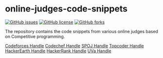 # online-judges-code-snippets
[![GitHub issues](https://img.shields.io/github/issues/prashantgpt91/online-judges-code-snippets.svg?style=plastic)](https://github.com/prashantgpt91/online-judges-code-snippets/issues) [![GitHub license](https://img.shields.io/badge/license-MIT-blue.svg?style=plastic)](https://raw.githubusercontent.com/prashantgpt91/online-judges-code-snippets/master/LICENSE) [![GitHub forks](https://img.shields.io/github/forks/prashantgpt91/online-judges-code-snippets.svg?style=plastic)](https://github.com/prashantgpt91/online-judges-code-snippets/network)

The repository contains the code snippets from various online judges based on Competitive programming.

[Codeforces Handle](http://codeforces.com/profile/prashantgpt91)
[Codechef Handle](https://www.codechef.com/users/prashantgpt91)
[SPOJ Handle](http://www.spoj.com/users/prashantgpt91/)
[Topcoder Handle](https://www.topcoder.com/members/vishublc/)
[HackerEarth Handle](https://www.hackerearth.com/@prashantgpt91)
[HackerRank Handle](https://www.hackerrank.com/prashantgpt91)
[UVa Handle](https://uva.onlinejudge.org/index.php?option=com_onlinejudge&Itemid=20&page=show_authorstats&userid=157430)
